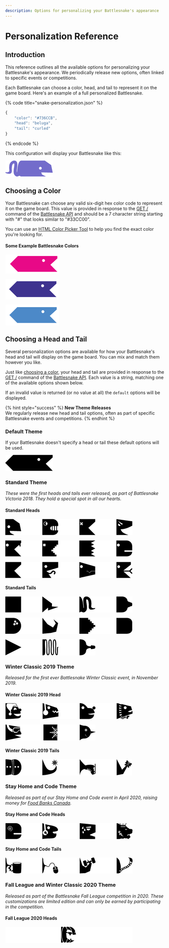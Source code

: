 ```yaml
---
description: Options for personalizing your Battlesnake's appearance
---
```


# Personalization Reference

## Introduction

This reference outlines all the available options for personalizing your Battlesnake's appearance. We periodically release new options, often linked to specific events or competitions.

Each Battlesnake can choose a color, head, and tail to represent it on the game board. Here's an example of a full personalized Battlesnake.

{% code title="snake-personalization.json" %}
```javascript
{
	"color": "#736CCB",
	"head": "beluga",
	"tail": "curled"
}
```
{% endcode %}

This configuration will display your Battlesnake like this:

![](../.gitbook/assets/samplesnake.png)

## Choosing a Color

Your Battlesnake can choose any valid six-digit hex color code to represent it on the game board. This value is provided in response to the [GET /](api.md#undefined) command of the [Battlesnake API](api.md) and should be a 7 character string starting with "\#" that looks similar to "\#33CC00".

You can use an [HTML Color Picker Tool](https://www.w3schools.com/colors/colors_picker.asp) to help you find the exact color you're looking for.

#### **Some Example Battlesnake Colors**

![\#E80978](../.gitbook/assets/screenshot-2020-05-13-09.19.33.png)

![\#3E338F](../.gitbook/assets/screenshot-2020-05-13-09.19.58.png)

![\#4C89C8](../.gitbook/assets/screenshot-2020-05-13-09.20.29.png)

## Choosing a Head and Tail

Several personalization options are available for how your Battlesnake's head and tail will display on the game board. You can mix and match them however you like.

Just like [choosing a color](personalization.md#color), your head and tail are provided in response to the [GET /](api.md#undefined) command of the [Battlesnake API](api.md). Each value is a string, matching one of the available options shown below.

If an invalid value is returned \(or no value at all\) the `default` options will be displayed.

{% hint style="success" %}
**New Theme Releases**  
We regularly release new head and tail options, often as part of specific Battlesnake events and competitions.
{% endhint %}

### **Default Theme**

If your Battlesnake doesn't specify a head or tail these default options will be used.

![default head and tail](../.gitbook/assets/defaultsnake.png)

### Stand**ard Theme**

_These were the first heads and tails ever released, as part of Battlesnake Victoria 2018. They hold a special spot in all our hearts._

#### Standard Heads

![beluga, bendr, dead, evil ](../.gitbook/assets/standardheads1.png)

![fang, pixel, sand-worm, safe](../.gitbook/assets/standardheads2.png)

![shades, silly, smile, tongue](../.gitbook/assets/standardheads3.png)

#### **Standard Tails**

![block-bum, bolt, curled, fat-rattle](../.gitbook/assets/standardtail1.png)

![freckle, hook, pixel, round-bum](../.gitbook/assets/standardtail2.png)

![sharp, skinny, small-rattle](../.gitbook/assets/standardtail3.png)

### **Winter Classic 2019 Theme**

_Released for the first ever Battlesnake Winter Classic event, in November 2019._

#### Winter Classic 2019 Head

![bwc-bonhomme, bwc-earmuffs, bwc-rudolph, bwc-scarf](../.gitbook/assets/winterheads2.png)

![bwc-ski, bwc-snow-worm, bwc-snowman](../.gitbook/assets/winterheads1.png)

#### Winter Classic 2019 Tails

![bwc-bonhomme, bwc-flake, bwc-ice-skate, bwc-present](../.gitbook/assets/wintertails.png)

### **Stay Home and Code Theme**

_Released as part of our Stay Home and Code event in April 2020, raising money for_ [_Food Banks Canada_](https://www.foodbankscanada.ca/)_._

#### Stay Home and Code Heads

![shac-caffeine, shac-gamer, shac-workout, shac-tiger-king](../.gitbook/assets/shacheads.png)

#### Stay Home and Code Tails

![shac-coffee, shac-mouse, shac-weight, shac-tiger-tail](../.gitbook/assets/shactails.png)

### **Fall League and Winter Classic 2020 Theme**

_Released as part of the Battlesnake Fall League competition in 2020. These customizations are limited edition and can only be earned by participating in the competition._

#### Fall League 2020 Heads

![bfl-jackolantern](../.gitbook/assets/bflheads_v1.png)


